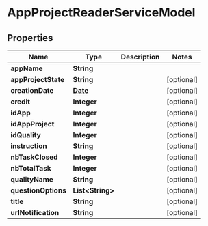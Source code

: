
# AppProjectReaderServiceModel

## Properties
Name | Type | Description | Notes
------------ | ------------- | ------------- | -------------
**appName** | **String** |  | 
**appProjectState** | **String** |  |  [optional]
**creationDate** | [**Date**](Date.md) |  |  [optional]
**credit** | **Integer** |  |  [optional]
**idApp** | **Integer** |  |  [optional]
**idAppProject** | **Integer** |  |  [optional]
**idQuality** | **Integer** |  |  [optional]
**instruction** | **String** |  |  [optional]
**nbTaskClosed** | **Integer** |  |  [optional]
**nbTotalTask** | **Integer** |  |  [optional]
**qualityName** | **String** |  |  [optional]
**questionOptions** | **List&lt;String&gt;** |  |  [optional]
**title** | **String** |  |  [optional]
**urlNotification** | **String** |  |  [optional]



